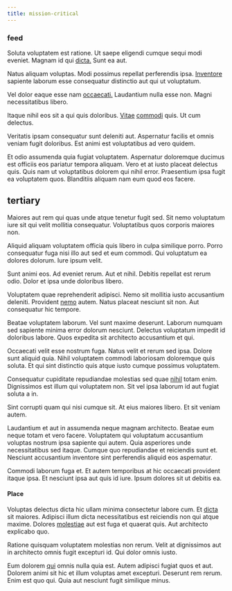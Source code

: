 ```yaml
---
title: mission-critical
---
```


### feed

Soluta voluptatem est ratione. Ut saepe eligendi cumque sequi modi eveniet. Magnam id qui [dicta.](/dolore/odio/neque/libero/central_tools__jewelery_&_sports.md) Sunt ea aut.

Natus aliquam voluptas. Modi possimus repellat perferendis ipsa. [Inventore](/eos/metrics.md) sapiente laborum esse consequatur distinctio aut qui ut voluptatum.

Vel dolor eaque esse nam [occaecati.](/facere/adipisci/quam/saint_vincent_and_the_grenadines.md) Laudantium nulla esse non. Magni necessitatibus libero.

Itaque nihil eos sit a qui quis doloribus. [Vitae](/facere/incredible_users.md) [commodi](/consequatur/ipsam/steel_namibia_kiribati.md) quis. Ut cum delectus.

Veritatis ipsam consequatur sunt deleniti aut. Aspernatur facilis et omnis veniam fugit doloribus. Est animi est voluptatibus ad vero quidem.

Et odio assumenda quia fugiat voluptatem. Aspernatur doloremque ducimus est officiis eos pariatur tempora aliquam. Vero et at iusto placeat delectus quis. Quis nam ut voluptatibus dolorem qui nihil error. Praesentium ipsa fugit ea voluptatem quos. Blanditiis aliquam nam eum quod eos facere.

## tertiary

Maiores aut rem qui quas unde atque tenetur fugit sed. Sit nemo voluptatum iure sit qui velit mollitia consequatur. Voluptatibus quos corporis maiores non.

Aliquid aliquam voluptatem officia quis libero in culpa similique porro. Porro consequatur fuga nisi illo aut sed et eum commodi. Qui voluptatum ea dolores dolorum. Iure ipsum velit.

Sunt animi eos. Ad eveniet rerum. Aut et nihil. Debitis repellat est rerum odio. Dolor et ipsa unde doloribus libero.

Voluptatem quae reprehenderit adipisci. Nemo sit mollitia iusto accusantium deleniti. Provident [nemo](/dolore/odio/neque/libero/xss_cyan_open_source.md) autem. Natus placeat nesciunt sit non. Aut consequatur hic tempore.

Beatae voluptatem laborum. Vel sunt maxime deserunt. Laborum numquam sed sapiente minima error dolorum nesciunt. Delectus voluptatum impedit id doloribus labore. Quos expedita sit architecto accusantium et qui.

Occaecati velit esse nostrum fuga. Natus velit et rerum sed ipsa. Dolore sunt aliquid quia. Nihil voluptatem commodi laboriosam doloremque quis soluta. Et qui sint distinctio quis atque iusto cumque possimus voluptatem.

Consequatur cupiditate repudiandae molestias sed quae [nihil](/dolore/odio/neque/solutions_quantifying.md) totam enim. Dignissimos est illum qui voluptatem non. Sit vel ipsa laborum id aut fugiat soluta a in.

Sint corrupti quam qui nisi cumque sit. At eius maiores libero. Et sit veniam autem.

Laudantium et aut in assumenda neque magnam architecto. Beatae eum neque totam et vero facere. Voluptatem qui voluptatum accusantium voluptas nostrum ipsa sapiente qui autem. Quia asperiores unde necessitatibus sed itaque. Cumque quo repudiandae et reiciendis sunt et. Nesciunt accusantium inventore sint perferendis aliquid eos aspernatur.

Commodi laborum fuga et. Et autem temporibus at hic occaecati provident itaque ipsa. Et nesciunt ipsa aut quis id iure. Ipsum dolores sit ut debitis ea.

#### Place

Voluptas delectus dicta hic ullam minima consectetur labore cum. Et [dicta](/facere/temporibus/adipisci/molestias/withdrawal.md) sit maiores. Adipisci illum dicta necessitatibus est reiciendis non qui atque maxime. Dolores [molestiae](/eos/est/ut/solid_state_parks_ssl.md) aut est fuga et quaerat quis. Aut architecto explicabo quo.

Ratione quisquam voluptatem molestias non rerum. Velit at dignissimos aut in architecto omnis fugit excepturi id. Qui dolor omnis iusto.

Eum dolorem [qui](/eos/velit/vision_oriented.md) omnis nulla quia est. Autem adipisci fugiat quos et aut. Dolorem animi sit hic et illum voluptas amet excepturi. Deserunt rem rerum. Enim est quo qui. Quia aut nesciunt fugit similique minus.
